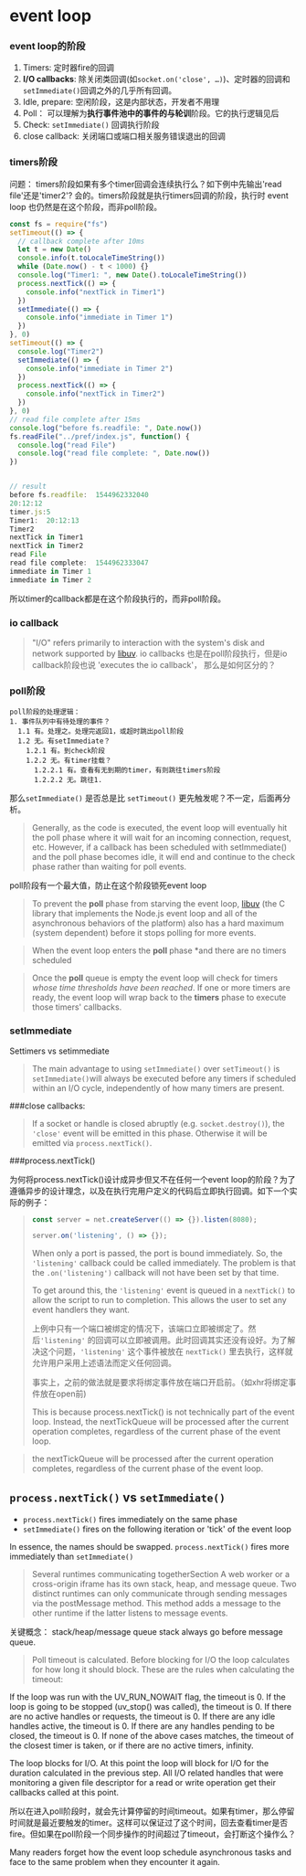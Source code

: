 # event loop

### event loop的阶段

1. Timers: 定时器fire的回调
2. **I/O callbacks**: 除关闭类回调(如`socket.on('close', …)`)、定时器的回调和`setImmediate()`回调之外的几乎所有回调。
3. Idle, prepare: 空闲阶段，这是内部状态，开发者不用理
4. Poll： 可以理解为**执行事件池中的事件的与轮训**阶段。它的执行逻辑见后
5. Check:   `setImmediate()` 回调执行阶段
6. close callback: 关闭端口或端口相关服务错误退出的回调



### timers阶段

问题： timers阶段如果有多个timer回调会连续执行么？如下例中先输出'read file'还是'timer2'?
  会的。timers阶段就是执行timers回调的阶段，执行时 event loop 也仍然是在这个阶段，而非poll阶段。

```javascript
const fs = require("fs")
setTimeout(() => {
  // callback complete after 10ms
  let t = new Date()
  console.info(t.toLocaleTimeString())
  while (Date.now() - t < 1000) {}
  console.log("Timer1: ", new Date().toLocaleTimeString())
  process.nextTick(() => {
    console.info("nextTick in Timer1")
  })
  setImmediate(() => {
    console.info("immediate in Timer 1")
  })
}, 0)
setTimeout(() => {
  console.log("Timer2")
  setImmediate(() => {
    console.info("immediate in Timer 2")
  })
  process.nextTick(() => {
    console.info("nextTick in Timer2")
  })
}, 0)
// read file complete after 15ms
console.log("before fs.readfile: ", Date.now())
fs.readFile("../pref/index.js", function() {
  console.log("read File")
  console.log("read file complete: ", Date.now())
})


// result
before fs.readfile:  1544962332040
20:12:12
timer.js:5
Timer1:  20:12:13
Timer2
nextTick in Timer1
nextTick in Timer2
read File
read file complete:  1544962333047
immediate in Timer 1
immediate in Timer 2
```
所以timer的callback都是在这个阶段执行的，而非poll阶段。

### io callback

> "I/O" refers primarily to interaction with the system's disk and network supported by [libuv](http://libuv.org/).
io callbacks 也是在poll阶段执行，但是io callback阶段也说 'executes the io callback'， 那么是如何区分的？

### poll阶段

```
poll阶段的处理逻辑：
1. 事件队列中有待处理的事件？
  1.1 有。处理之。处理完返回1，或超时跳出poll阶段
  1.2 无。有setImmediate？
    1.2.1 有。到check阶段
    1.2.2 无。有timer挂载？
      1.2.2.1 有。查看有无到期的timer，有则跳往timers阶段
      1.2.2.2 无。跳往1.
```

那么`setImmediate()` 是否总是比 `setTimeout()` 更先触发呢？不一定，后面再分析。

> Generally, as the code is executed, the event loop will eventually hit the poll phase where it will wait for an incoming connection, request, etc. However, if a callback has been scheduled with setImmediate() and the poll phase becomes idle, it will end and continue to the check phase rather than waiting for poll events.

poll阶段有一个最大值，防止在这个阶段锁死event loop

> To prevent the **poll** phase from starving the event loop, [libuv](http://libuv.org/) (the C library that implements the Node.js event loop and all of the asynchronous behaviors of the platform) also has a hard maximum (system dependent) before it stops polling for more events.



> When the event loop enters the **poll** phase *and there are no timers scheduled

> Once the **poll** queue is empty the event loop will check for timers *whose time thresholds have been reached*. If one or more timers are ready, the event loop will wrap back to the **timers** phase to execute those timers' callbacks.

### setImmediate

Settimers vs setimmediate

> The main advantage to using `setImmediate()` over `setTimeout()` is `setImmediate()`will always be executed before any timers if scheduled within an I/O cycle, independently of how many timers are present.



###close callbacks:

> If a socket or handle is closed abruptly (e.g. `socket.destroy()`), the `'close'` event will be emitted in this phase. Otherwise it will be emitted via `process.nextTick()`.



###process.nextTick()

为何将process.nextTick()设计成异步但又不在任何一个event loop的阶段？为了遵循异步的设计理念，以及在执行完用户定义的代码后立即执行回调。如下一个实际的例子：

> ```javascript
> const server = net.createServer(() => {}).listen(8080);
>
> server.on('listening', () => {});
> ```
>
> When only a port is passed, the port is bound immediately. So, the `'listening'` callback could be called immediately. The problem is that the `.on('listening')` callback will not have been set by that time.
>
> To get around this, the `'listening'` event is queued in a `nextTick()` to allow the script to run to completion. This allows the user to set any event handlers they want.
>
> 上例中只有一个端口被绑定的情况下，该端口立即被绑定了。然后`'listening'` 的回调可以立即被调用。此时回调其实还没有设好。为了解决这个问题，`'listening'` 这个事件被放在 `nextTick()` 里去执行，这样就允许用户采用上述语法而定义任何回调。
>
> 事实上，之前的做法就是要求将绑定事件放在端口开启前。（如xhr将绑定事件放在open前)
>
> This is because process.nextTick() is not technically part of the event loop. Instead, the nextTickQueue will be processed after the current operation completes, regardless of the current phase of the event loop.

> the nextTickQueue will be processed after the current operation completes, regardless of the current phase of the event loop.



## `process.nextTick()` vs `setImmediate()`

- `process.nextTick()` fires immediately on the same phase
- `setImmediate()` fires on the following iteration or 'tick' of the event loop

In essence, the names should be swapped. `process.nextTick()` fires more immediately than `setImmediate()`




> Several runtimes communicating togetherSection
> A web worker or a cross-origin iframe has its own stack, heap, and message queue. Two distinct runtimes can only communicate through sending messages via the postMessage method. This method adds a message to the other runtime if the latter listens to message events.

关键概念： stack/heap/message queue
stack always go before message queue.




> Poll timeout is calculated. Before blocking for I/O the loop calculates for how long it should block. These are the rules when calculating the timeout:

If the loop was run with the UV_RUN_NOWAIT flag, the timeout is 0.
If the loop is going to be stopped (uv_stop() was called), the timeout is 0.
If there are no active handles or requests, the timeout is 0.
If there are any idle handles active, the timeout is 0.
If there are any handles pending to be closed, the timeout is 0.
If none of the above cases matches, the timeout of the closest timer is taken, or if there are no active timers, infinity.

The loop blocks for I/O. At this point the loop will block for I/O for the duration calculated in the previous step. All I/O related handles that were monitoring a given file descriptor for a read or write operation get their callbacks called at this point.

所以在进入poll阶段时，就会先计算停留的时间timeout。如果有timer，那么停留时间就是最近要触发的timer。这样可以保证过了这个时间，回去查看timer是否fire。但如果在poll阶段一个同步操作的时间超过了timeout，会打断这个操作么？


Many readers forget how the event loop schedule asynchronous tasks and face to the same problem when they encounter it again.
